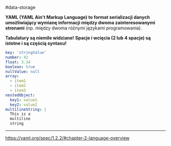#data-storage

**YAML (YAML Ain't Markup Language) to format serializacji danych umożliwiający wymianę informacji między dwoma zainteresowanymi stronami** (np. między dwoma różnymi językami programowania).

**Tabulatury są niemile widziane!** 
**Spacje i wcięcia (2 lub 4 spacje) są istotne i są częścią syntaxu!**

```yaml
key: 'stringValue'
number: 42
float: 3.14
boolean: true
nullValue: null
array:
  - item1
  - item2
  - item3
nestedObject:
  key1: value1
  key2: value2
multilineString: |
  This is a
  multiline
  string
```

---
https://yaml.org/spec/1.2.2/#chapter-2-language-overview